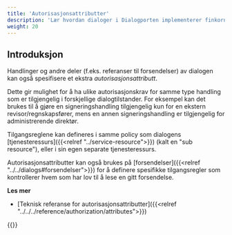 ```yaml
---
title: 'Autorisasjonsattributter'
description: 'Lær hvordan dialoger i Dialogporten implementerer finkornet tilgangskontroll ved hjelp av Altinn Authorization'
weight: 20
---
```


## Introduksjon

Handlinger og andre deler (f.eks. referanser til forsendelser) av dialogen kan også spesifisere et ekstra _autorisasjonsattributt_.

Dette gir mulighet for å ha ulike autorisasjonskrav for samme type handling som er tilgjengelig i forskjellige dialogtilstander. For eksempel kan det brukes til å gjøre en signeringshandling tilgjengelig kun for en ekstern revisor/regnskapsfører, mens en annen signeringshandling er tilgjengelig for administrerende direktør.

Tilgangsreglene kan defineres i samme policy som dialogens [tjenesteressurs]({{<relref "../service-resource">}}) (kalt en "sub resource"), eller i sin egen separate tjenesteressurs.

Autorisasjonsattributter kan også brukes på [forsendelser]({{<relref "../../dialogs#forsendelser">}}) for å definere spesifikke tilgangsregler som kontrollerer hvem som har lov til å lese en gitt forsendelse.

**Les mer**
* [Teknisk referanse for autorisasjonsattributter]({{<relref "../../../reference/authorization/attributes">}})

{{<children />}}